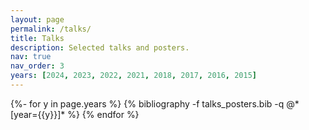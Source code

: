 ```yaml
---
layout: page
permalink: /talks/
title: Talks
description: Selected talks and posters.
nav: true
nav_order: 3
years: [2024, 2023, 2022, 2021, 2018, 2017, 2016, 2015]
---
```



<div class="publications">
{%- for y in page.years %}
{% bibliography -f talks_posters.bib -q @*[year={{y}}]* %}
{% endfor %}
</div>

